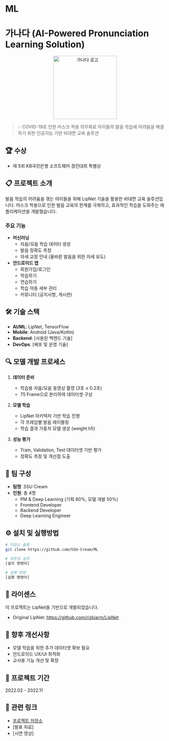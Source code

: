 # ML
# 가나다 (AI-Powered Pronunciation Learning Solution)

<p align="center">
  <img src="path_to_project_logo.png" alt="가나다 로고" width="200">
</p>

> 💡 COVID-19로 인한 마스크 착용 의무화로 아이들의 발음 학습에 어려움을 해결하기 위한 인공지능 기반 비대면 교육 솔루션

## 🏆 수상
- 제 5회 KB국민은행 소프트웨어 경진대회 특별상

## 📋 프로젝트 소개
발음 학습의 어려움을 겪는 아이들을 위해 LipNet 기술을 활용한 비대면 교육 솔루션입니다. 마스크 착용으로 인한 발음 교육의 한계를 극복하고, 효과적인 학습을 도와주는 애플리케이션을 개발했습니다.

### 주요 기능
- **머신러닝**
  - 자음/모음 학습 데이터 생성
  - 발음 정확도 측정
  - 자세 교정 안내 (올바른 발음을 위한 자세 유도)
- **안드로이드 앱**
  - 회원가입/로그인
  - 학습하기
  - 연습하기
  - 학습 아동 세부 관리
  - 커뮤니티 (공지사항, 게시판)

## 🛠 기술 스택
- **AI/ML**: LipNet, TensorFlow
- **Mobile**: Android (Java/Kotlin)
- **Backend**: [사용된 백엔드 기술]
- **DevOps**: [배포 및 운영 기술]

## 🔍 모델 개발 프로세스
1. **데이터 준비**
   - 학습용 자음/모음 동영상 촬영 (3초 ± 0.2초)
   - 75 Frame으로 분리하여 데이터셋 구성
   
2. **모델 학습**
   - LipNet 아키텍처 기반 학습 진행
   - 각 프레임별 발음 레이블링
   - 학습 결과 가중치 모델 생성 (weight.h5)

3. **성능 평가**
   - Train, Validation, Test 데이터셋 기반 평가
   - 정확도 측정 및 개선점 도출

## 👥 팀 구성
- **팀명**: SSU Cream
- **인원**: 총 4명
  - PM & Deep Learning (기획 80%, 모델 개발 50%)
  - Frontend Developer
  - Backend Developer
  - Deep Learning Engineer

## ⚙️ 설치 및 실행방법
```bash
# 저장소 클론
git clone https://github.com/SSU-Cream/ML

# 의존성 설치
[설치 명령어]

# 실행 방법
[실행 명령어]
```

## 📝 라이센스
이 프로젝트는 LipNet을 기반으로 개발되었습니다.
- Original LipNet: https://github.com/rizkiarm/LipNet

## 🔄 향후 개선사항
- 모델 학습을 위한 추가 데이터셋 확보 필요
- 안드로이드 UX/UI 최적화
- 교사용 기능 개선 및 확장

## 📅 프로젝트 기간
2022.02 - 2022.11

## 🔗 관련 링크
- [프로젝트 저장소](https://github.com/SSU-Cream)
- [발표 자료]
- [시연 영상]
